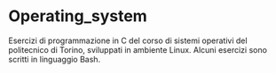 # Operating_system
Esercizi di programmazione in C del corso di sistemi operativi del politecnico di Torino, sviluppati in ambiente Linux. Alcuni esercizi sono scritti in linguaggio Bash.
